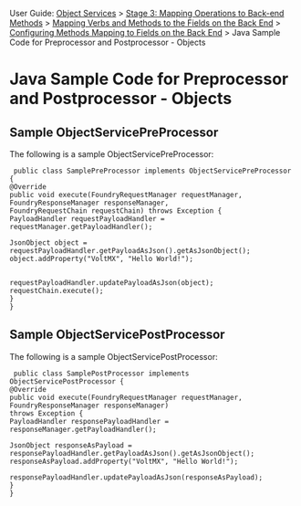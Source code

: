                               

User Guide: [Object Services](Objectservices.md) > [Stage 3: Mapping Operations to Back-end Methods](ObjectsServices/Objectservices_Stage3.md) > [Mapping Verbs and Methods to the Fields on the Back End](ObjectsServices/Objectservices_Stage3.md#mapping-verbs-and-methods-to-the-fields-on-the-back-end) > [Configuring Methods Mapping to Fields on the Back End](ObjectsServices/Objectservices_Stage3.md#configuring-methods-mapping-to-fields-on-the-back-end) > Java Sample Code for Preprocessor and Postprocessor - Objects

Java Sample Code for Preprocessor and Postprocessor - Objects
=============================================================

Sample ObjectServicePreProcessor
--------------------------------

The following is a sample ObjectServicePreProcessor:

```
 public class SamplePreProcessor implements ObjectServicePreProcessor {
@Override
public void execute(FoundryRequestManager requestManager, FoundryResponseManager responseManager, 
FoundryRequestChain requestChain) throws Exception {
PayloadHandler requestPayloadHandler = requestManager.getPayloadHandler();

JsonObject object = requestPayloadHandler.getPayloadAsJson().getAsJsonObject();
object.addProperty("VoltMX", "Hello World!");


requestPayloadHandler.updatePayloadAsJson(object);
requestChain.execute();
}
}
```

Sample ObjectServicePostProcessor
---------------------------------

The following is a sample ObjectServicePostProcessor:

```
 public class SamplePostProcessor implements ObjectServicePostProcessor {  
@Override  
public void execute(FoundryRequestManager requestManager, FoundryResponseManager responseManager)  
throws Exception {  
PayloadHandler responsePayloadHandler = responseManager.getPayloadHandler();  
  
JsonObject responseAsPayload = responsePayloadHandler.getPayloadAsJson().getAsJsonObject();  
responseAsPayload.addProperty("VoltMX", "Hello World!");  
  
responsePayloadHandler.updatePayloadAsJson(responseAsPayload);  
}  
}
```
